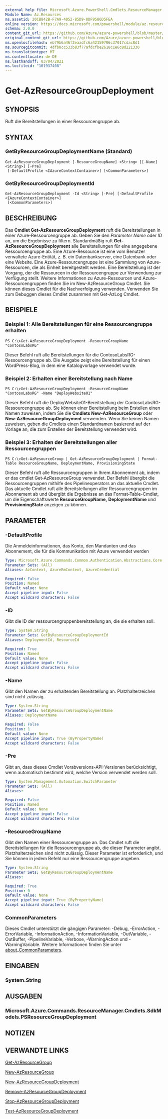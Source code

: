 ```yaml
---
external help file: Microsoft.Azure.PowerShell.Cmdlets.ResourceManager.dll-Help.xml
Module Name: Az.Resources
ms.assetid: 20CB842B-F7A9-4052-85D9-0DF9586D5FEA
online version: https://docs.microsoft.com/powershell/module/az.resources/get-azresourcegroupdeployment
schema: 2.0.0
content_git_url: https://github.com/Azure/azure-powershell/blob/master/src/Resources/Resources/help/Get-AzResourceGroupDeployment.md
original_content_git_url: https://github.com/Azure/azure-powershell/blob/master/src/Resources/Resources/help/Get-AzResourceGroupDeployment.md
ms.openlocfilehash: eb79b6a46f2eaadfc6a42159706c37017cdac8d1
ms.sourcegitcommit: 4dfb0cc533b83f77afdcfbe2618c1e6c8d221330
ms.translationtype: MT
ms.contentlocale: de-DE
ms.lasthandoff: 03/04/2021
ms.locfileid: "101937408"
---
```

# Get-AzResourceGroupDeployment

## SYNOPSIS
Ruft die Bereitstellungen in einer Ressourcengruppe ab.

## SYNTAX

### GetByResourceGroupDeploymentName (Standard)
```
Get-AzResourceGroupDeployment [-ResourceGroupName] <String> [[-Name] <String>] [-Pre]
 [-DefaultProfile <IAzureContextContainer>] [<CommonParameters>]
```

### GetByResourceGroupDeploymentId
```
Get-AzResourceGroupDeployment -Id <String> [-Pre] [-DefaultProfile <IAzureContextContainer>]
 [<CommonParameters>]
```

## BESCHREIBUNG
Das **Cmdlet Get-AzResourceGroupDeployment** ruft die Bereitstellungen in einer Azure-Ressourcengruppe ab.
Geben Sie den *Parameter Name* oder *ID* an, um die Ergebnisse zu filtern.
Standardmäßig ruft **Get-AzResourceGroupDeployment** alle Bereitstellungen für eine angegebene Ressourcengruppe ab.
Eine Azure-Ressource ist eine vom Benutzer verwaltete Azure-Entität, z. B. ein Datenbankserver, eine Datenbank oder eine Website.
Eine Azure-Ressourcengruppe ist eine Sammlung von Azure-Ressourcen, die als Einheit bereitgestellt werden.
Eine Bereitstellung ist der Vorgang, der die Ressourcen in der Ressourcengruppe zur Verwendung zur Verfügung stellt.
Weitere Informationen zu Azure-Ressourcen und Azure-Ressourcengruppen finden Sie im New-AzResourceGroup Cmdlet.
Sie können dieses Cmdlet für die Nachverfolgung verwenden.
Verwenden Sie zum Debuggen dieses Cmdlet zusammen mit Get-AzLog Cmdlet.

## BEISPIELE

### Beispiel 1: Alle Bereitstellungen für eine Ressourcengruppe erhalten
```
PS C:\>Get-AzResourceGroupDeployment -ResourceGroupName "ContosoLabsRG"
```

Dieser Befehl ruft alle Bereitstellungen für die ContosoLabsRG-Ressourcengruppe ab.
Die Ausgabe zeigt eine Bereitstellung für einen WordPress-Blog, in dem eine Katalogvorlage verwendet wurde.

### Beispiel 2: Erhalten einer Bereitstellung nach Name
```
PS C:\>Get-AzResourceGroupDeployment -ResourceGroupName "ContosoLabsRG" -Name "DeployWebsite01"
```

Dieser Befehl ruft die DeployWebsite01-Bereitstellung der ContosoLabsRG-Ressourcengruppe ab.
Sie können einer Bereitstellung beim Erstellen einen Namen zuweisen, indem Sie die **Cmdlets New-AzResourceGroup** oder **New-AzResourceGroupDeployment** verwenden.
Wenn Sie keinen Namen zuweisen, geben die Cmdlets einen Standardnamen basierend auf der Vorlage an, die zum Erstellen der Bereitstellung verwendet wird.

### Beispiel 3: Erhalten der Bereitstellungen aller Ressourcengruppen
```
PS C:\>Get-AzResourceGroup | Get-AzResourceGroupDeployment | Format-Table ResourceGroupName, DeploymentName, ProvisioningState
```

Dieser Befehl ruft alle Ressourcengruppen in Ihrem Abonnement ab, indem er das cmdlet Get-AzResourceGroup verwendet.
Der Befehl übergibt die Ressourcengruppen mithilfe des Pipelineoperators an das aktuelle Cmdlet.
Das aktuelle Cmdlet ruft alle Bereitstellungen aller Ressourcengruppen im Abonnement ab und übergibt die Ergebnisse an das Format-Table-Cmdlet, um die Eigenschaftswerte **ResourceGroupName,** **DeploymentName** und **ProvisioningState** anzeigen zu können.

## PARAMETER

### -DefaultProfile
Die Anmeldeinformationen, das Konto, den Mandanten und das Abonnement, die für die Kommunikation mit Azure verwendet werden

```yaml
Type: Microsoft.Azure.Commands.Common.Authentication.Abstractions.Core.IAzureContextContainer
Parameter Sets: (All)
Aliases: AzContext, AzureRmContext, AzureCredential

Required: False
Position: Named
Default value: None
Accept pipeline input: False
Accept wildcard characters: False
```

### -ID
Gibt die ID der ressourcengruppenbereitstellung an, die sie erhalten soll.

```yaml
Type: System.String
Parameter Sets: GetByResourceGroupDeploymentId
Aliases: DeploymentId, ResourceId

Required: True
Position: Named
Default value: None
Accept pipeline input: False
Accept wildcard characters: False
```

### -Name
Gibt den Namen der zu erhaltenden Bereitstellung an.
Platzhalterzeichen sind nicht zulässig.

```yaml
Type: System.String
Parameter Sets: GetByResourceGroupDeploymentName
Aliases: DeploymentName

Required: False
Position: 1
Default value: None
Accept pipeline input: True (ByPropertyName)
Accept wildcard characters: False
```

### -Pre
Gibt an, dass dieses Cmdlet Vorabversions-API-Versionen berücksichtigt, wenn automatisch bestimmt wird, welche Version verwendet werden soll.

```yaml
Type: System.Management.Automation.SwitchParameter
Parameter Sets: (All)
Aliases:

Required: False
Position: Named
Default value: None
Accept pipeline input: False
Accept wildcard characters: False
```

### -ResourceGroupName
Gibt den Namen einer Ressourcengruppe an.
Das Cmdlet ruft die Bereitstellungen für die Ressourcengruppe ab, die dieser Parameter angibt.
Platzhalterzeichen sind nicht zulässig.
Dieser Parameter ist erforderlich, und Sie können in jedem Befehl nur eine Ressourcengruppe angeben.

```yaml
Type: System.String
Parameter Sets: GetByResourceGroupDeploymentName
Aliases:

Required: True
Position: 0
Default value: None
Accept pipeline input: True (ByPropertyName)
Accept wildcard characters: False
```

### CommonParameters
Dieses Cmdlet unterstützt die gängigen Parameter: -Debug, -ErrorAction, -ErrorVariable, -InformationAction, -InformationVariable, -OutVariable, -OutBuffer, -PipelineVariable, -Verbose, -WarningAction und -WarningVariable. Weitere Informationen finden Sie unter [about_CommonParameters](http://go.microsoft.com/fwlink/?LinkID=113216).

## EINGABEN

### System.String

## AUSGABEN

### Microsoft.Azure.Commands.ResourceManager.Cmdlets.SdkModels.PSResourceGroupDeployment

## NOTIZEN

## VERWANDTE LINKS

[Get-AzResourceGroup](./Get-AzResourceGroup.md)

[New-AzResourceGroup](./New-AzResourceGroup.md)

[New-AzResourceGroupDeployment](./New-AzResourceGroupDeployment.md)

[Remove-AzResourceGroupDeployment](./Remove-AzResourceGroupDeployment.md)

[Stop-AzResourceGroupDeployment](./Stop-AzResourceGroupDeployment.md)

[Test-AzResourceGroupDeployment](./Test-AzResourceGroupDeployment.md)


